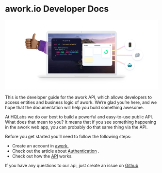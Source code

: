 # awork.io Developer Docs

![](.gitbook/assets/new-bg.png)

This is the developer guide for the awork API, which allows developers to access entities and business logic of awork. We’re glad you’re here, and we hope that the documentation will help you build something awesome.

At HQLabs we do our best to build a powerful and easy-to-use public API. What does that mean to you? It means that if you see something happening in the awork web app, you can probably do that same thing via the API.

Before you get started you’ll need to follow the following steps:

* Create an account in [awork.](https://awork.io/)
* Check out the article about [Authentication](authentication.md) .
* Check out how the [API](https://developers.awork.io/api-description/) works.

If you have any questions to our api, just create an issue on [Github](https://github.com/awork-io/awork/issues)

